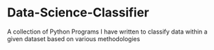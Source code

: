 # Data-Science-Classifier
A collection of Python Programs I have written to classify data within a given dataset based on various methodologies
